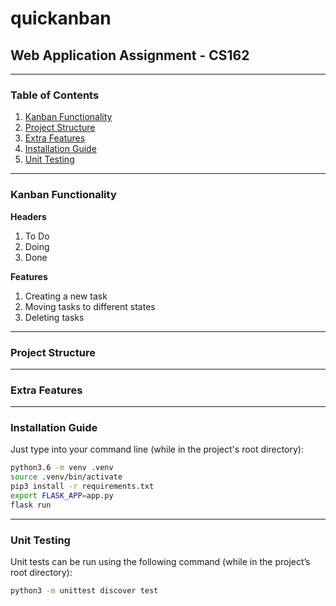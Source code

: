# quickanban
## Web Application Assignment - CS162

***

### Table of Contents
1. [Kanban Functionality](#Kanban-Functionality)
2. [Project Structure](#Project-Structure)
3. [Extra Features](#Extra-Features)
4. [Installation Guide](#Installation-Guide)
5. [Unit Testing](#Unit-Testing)

***

### Kanban Functionality

**Headers**
1. To Do
2. Doing
3. Done

**Features**
1. Creating a new task
2. Moving tasks to different states
3. Deleting tasks

***

### Project Structure


***

### Extra Features


***

### Installation Guide

Just type into your command line (while in the project's root directory):

```bash
python3.6 -m venv .venv 
source .venv/bin/activate
pip3 install -r requirements.txt
export FLASK_APP=app.py
flask run
```

***

### Unit Testing

Unit tests can be run using the following command (while in the project’s root directory):

```bash
python3 -m unittest discover test
```

